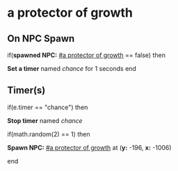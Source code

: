 # a protector of growth
## On NPC Spawn

if(**spawned NPC:**  [\#a protector of growth](/npc/127005) == false) then


**Set a timer** named *chance* for 1 seconds
end

## Timer(s)

if(e.timer == "chance") then


**Stop timer** named *chance*


if(math.random(2) == 1) then



**Spawn NPC:**  [\#a protector of growth](/npc/127005) at (**y:** -196, **x:** -1006)

end
